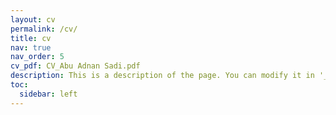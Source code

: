 ```yaml
---
layout: cv
permalink: /cv/
title: cv
nav: true
nav_order: 5
cv_pdf: CV_Abu Adnan Sadi.pdf
description: This is a description of the page. You can modify it in '_pages/cv.md'. You can also change or remove the top pdf download button.
toc:
  sidebar: left
---
```

